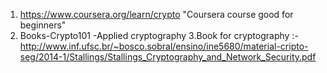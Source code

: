 1. https://www.coursera.org/learn/crypto "Coursera course good for beginners"
2. Books-Crypto101
        -Applied cryptography
3.Book for cryptography :-http://www.inf.ufsc.br/~bosco.sobral/ensino/ine5680/material-cripto-seg/2014-1/Stallings/Stallings_Cryptography_and_Network_Security.pdf
